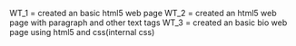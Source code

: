 WT_1 = created an basic html5 web page 
WT_2 = created an html5 web page with paragraph and other text tags
WT_3 = created an basic bio web page using html5 and css(internal css)
